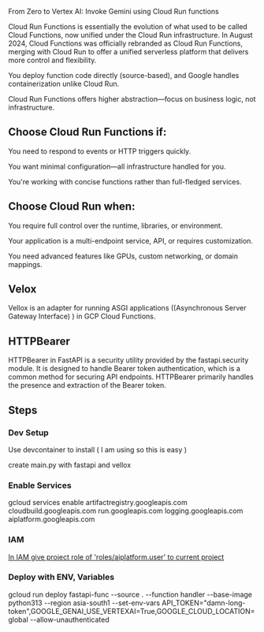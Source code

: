 
From Zero to Vertex AI: Invoke Gemini using Cloud Run functions

Cloud Run Functions is essentially the evolution of what used to be called Cloud Functions, now unified under the Cloud Run infrastructure. In August 2024, Cloud Functions was officially rebranded as Cloud Run Functions, merging with Cloud Run to offer a unified serverless platform that delivers more control and flexibility.

You deploy function code directly (source-based), and Google handles containerization unlike Cloud Run.

Cloud Run Functions offers higher abstraction—focus on business logic, not infrastructure.

## Choose Cloud Run Functions if:

You need to respond to events or HTTP triggers quickly.

You want minimal configuration—all infrastructure handled for you.

You're working with concise functions rather than full-fledged services.

## Choose Cloud Run when:

You require full control over the runtime, libraries, or environment.

Your application is a multi-endpoint service, API, or requires customization.

You need advanced features like GPUs, custom networking, or domain mappings.

## Velox

Vellox is an adapter for running ASGI applications ((Asynchronous Server Gateway Interface) ) in GCP Cloud Functions.

## HTTPBearer

HTTPBearer in FastAPI is a security utility provided by the fastapi.security module. It is designed to handle Bearer token authentication, which is a common method for securing API endpoints.
HTTPBearer primarily handles the presence and extraction of the Bearer token.

## Steps 

### Dev Setup
Use devcontainer to install ( I am using so this is easy )

create main.py with fastapi and vellox

### Enable Services
gcloud services enable artifactregistry.googleapis.com cloudbuild.googleapis.com run.googleapis.com logging.googleapis.com aiplatform.googleapis.com

### IAM 
[In IAM give project role of 'roles/aiplatform.user' to current project](https://cloud.google.com/vertex-ai/generative-ai/docs/start/api-keys?usertype=existinguser) 

### Deploy with ENV, Variables
gcloud run deploy fastapi-func --source . --function handler --base-image python313 --region asia-south1 --set-env-vars API_TOKEN="damn-long-token",GOOGLE_GENAI_USE_VERTEXAI=True,GOOGLE_CLOUD_LOCATION=global  --allow-unauthenticated


